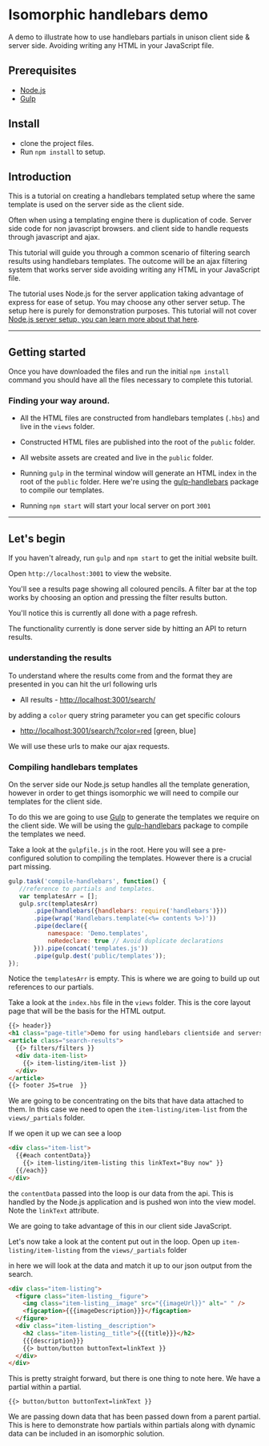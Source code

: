 # Isomorphic handlebars demo
A demo to illustrate how to use handlebars partials in unison client side & server side. Avoiding writing any HTML in your JavaScript file.

## Prerequisites
* [Node.js](https://nodejs.org)
* [Gulp](http://gulpjs.com)

## Install
* clone the project files.
* Run `npm install` to setup.

## Introduction

This is a tutorial on creating a handlebars templated setup where the same template is used on the server side as the client side.

Often when using a templating engine there is duplication of code. Server side code for non javascript browsers. and client side to handle requests through javascript and ajax.

This tutorial will guide you through a common scenario of filtering search results using handlebars templates.  The outcome will be an ajax filtering system that works server side avoiding writing any HTML in your JavaScript file.

The tutorial uses Node.js for the server application taking advantage of express for ease of setup.  You may choose any other server setup.  The setup here is purely for demonstration purposes. This tutorial will not cover [Node.js server setup, you can learn more about that here](https://nodejs.org).

___

## Getting started

Once you have downloaded the files and run the initial `npm install` command you should have all the files necessary to complete this tutorial.

### Finding your way around.

* All the HTML files are constructed from handlebars templates (`.hbs`) and live in the `views` folder.

* Constructed HTML files are published into the root of the `public` folder.

* All website assets are created and live in the `public` folder.

* Running `gulp` in the terminal window will generate an HTML index in the root of the `public` folder. Here we're using the [gulp-handlebars](https://www.npmjs.com/package/gulp-handlebars) package to compile our templates.

* Running `npm start` will start your local server on port `3001`

___

## Let's begin

If you haven't already, run `gulp` and `npm start` to get the initial website built.

Open `http://localhost:3001` to view the website.

You'll see a results page showing all coloured pencils. A filter bar at the top works by choosing an option and pressing the filter results button.

You'll notice this is currently all done with a page refresh.  

The functionality currently is done server side by hitting an API to return results.

### understanding the results

To understand where the results come from and the format they are presented in you can hit the url following urls

 * All results - [http://localhost:3001/search/](http://localhost:3001/search/)

 by adding a `color` query string parameter you can get specific colours

 * [http://localhost:3001/search/?color=red](http://localhost:3001/search/?color=red)  [green, blue]

 We will use these urls to make our ajax requests.

 ### Compiling handlebars templates
 On the server side our Node.js setup handles all the template generation, however in order to get things isomorphic we will need to compile our templates for the client side.

 To do this we are going to use [Gulp](http://gulpjs.com) to generate the templates we require on the client side.  We will be using the  [gulp-handlebars](https://www.npmjs.com/package/gulp-handlebars) package to compile the templates we need.

 Take a look at the `gulpfile.js` in the root.  Here you will see a pre-configured solution to compiling the templates.  However there is a crucial part missing.

 ```JavaScript
 gulp.task('compile-handlebars', function() {
 	//reference to partials and templates.
 	var templatesArr = [];
 	gulp.src(templatesArr)
 		.pipe(handlebars({handlebars: require('handlebars')}))
 		.pipe(wrap('Handlebars.template(<%= contents %>)'))
 		.pipe(declare({
 			namespace: 'Demo.templates',
 			noRedeclare: true // Avoid duplicate declarations
 		})).pipe(concat('templates.js'))
 		.pipe(gulp.dest('public/templates'));
 });

 ```

 Notice the `templatesArr` is empty.  This is where we are going to build up out references to our partials.

 Take a look at the `index.hbs` file in the `views` folder. This is the core layout page that will be the basis for the HTML output.

 ```HTML
 {{> header}}
 <h1 class="page-title">Demo for using handlebars clientside and serverside in unison</h1>
 <article class="search-results">
   {{> filters/filters }}
   <div data-item-list>
     {{> item-listing/item-list }}
   </div>
 </article>
 {{> footer JS=true  }}
 ```
 We are going to be concentrating on the bits that have data attached to them. In this case we need to open the `item-listing/item-list` from the `views/_partials` folder.

 If we open it up we can see a loop


 ```HTML
 <div class="item-list">
   {{#each contentData}}
     {{> item-listing/item-listing this linkText="Buy now" }}
   {{/each}}
 </div>
 ```
 the `contentData` passed into the loop is our data from the api.  This is handled by the Node.js application and is pushed won into the view model. Note the `linkText` attribute.

 We are going to take advantage of this in our client side JavaScript.

 Let's now take a look at the content put out in the loop.  Open up `item-listing/item-listing` from the `views/_partials` folder

in here we will look at the data  and match it up to our json output from the search.

```HTML
<div class="item-listing">
  <figure class="item-listing__figure">
    <img class="item-listing__image" src="{{imageUrl}}" alt=" " />
    <figcaption>{{{imageDescription}}}</figcaption>
  </figure>
  <div class="item-listing__description">
    <h2 class="item-listing__title">{{{title}}}</h2>
    {{{description}}}
    {{> button/button buttonText=linkText }}
  </div>
</div>
```

This is pretty straight forward, but there is one thing to note here.  We have a partial within a partial.  

```
{{> button/button buttonText=linkText }}
```
We are passing down data that has been passed down from a parent partial.  This is here to demonstrate how partials within partials along with dynamic data can be included in an isomorphic solution.
